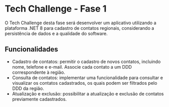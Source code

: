 
# Tech Challenge - Fase 1

O Tech Challenge desta fase será desenvolver um aplicativo utilizando a plataforma .NET 8 para cadastro de
contatos regionais, considerando a persistência de dados e a qualidade do software.


## Funcionalidades

- Cadastro de contatos: permitir o cadastro de novos contatos, incluindo nome, telefone e e-mail. Associe cada contato a um DDD correspondente à região.
- Consulta de contatos: implementar uma funcionalidade para consultar e visualizar os contatos cadastrados, os quais podem ser filtrados pelo DDD da região.
- Atualização e exclusão: possibilitar a atualização e exclusão de contatos previamente cadastrados.
